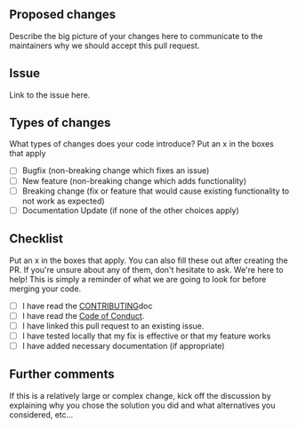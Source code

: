 ## Proposed changes

Describe the big picture of your changes here to communicate to the maintainers why we should accept this pull request.

## Issue

Link to the issue here.

## Types of changes

What types of changes does your code introduce? Put an x in the boxes that apply

- [ ] Bugfix (non-breaking change which fixes an issue)
- [ ] New feature (non-breaking change which adds functionality)
- [ ] Breaking change (fix or feature that would cause existing functionality to not work as expected)
- [ ] Documentation Update (if none of the other choices apply)

## Checklist

Put an x in the boxes that apply. You can also fill these out after creating the PR. If you're unsure about any of them, don't hesitate to ask. We're here to help! This is simply a reminder of what we are going to look for before merging your code.

- [ ] I have read the [CONTRIBUTING](../contributing/CONTRIBUTING.md)doc
- [ ] I have read the [Code of Conduct](../contributing/CODE_OF_CONDUCT.md).
- [ ] I have linked this pull request to an existing issue.
- [ ] I have tested locally that my fix is effective or that my feature works
- [ ] I have added necessary documentation (if appropriate)

## Further comments

If this is a relatively large or complex change, kick off the discussion by explaining why you chose the solution you did and what alternatives you considered, etc...
